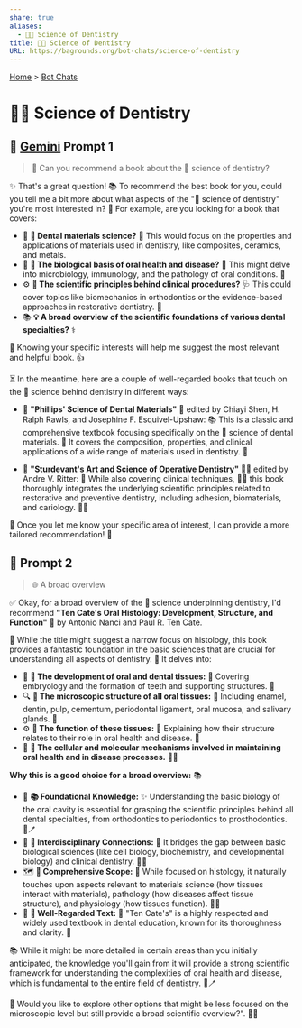 ```yaml
---
share: true
aliases:
  - 🦷🔬 Science of Dentistry
title: 🦷🔬 Science of Dentistry
URL: https://bagrounds.org/bot-chats/science-of-dentistry
---
```

[Home](../index.md) > [Bot Chats](./index.md)  
# 🦷🔬 Science of Dentistry  
## 💬 [Gemini](../software/gemini.md) Prompt 1  
> 🙋 Can you recommend a book about the 🧪 science of dentistry?  
  
✨ That's a great question! 📚 To recommend the best book for you, could you tell me a bit more about what aspects of the "🧪 science of dentistry" you're most interested in? 🤔 For example, are you looking for a book that covers:  
  
* 🦷 **🧫 Dental materials science?** 🧪 This would focus on the properties and applications of materials used in dentistry, like composites, ceramics, and metals.  
* 🦠 **🧬 The biological basis of oral health and disease?** 🦷 This might delve into microbiology, immunology, and the pathology of oral conditions. 🤒  
* ⚙️ **🔬 The scientific principles behind clinical procedures?** 🩺 This could cover topics like biomechanics in orthodontics or the evidence-based approaches in restorative dentistry. 🦷  
* 📚 **💡 A broad overview of the scientific foundations of various dental specialties?** ⚕️  
  
🔑 Knowing your specific interests will help me suggest the most relevant and helpful book. 👍  
  
⏳ In the meantime, here are a couple of well-regarded books that touch on the 🧪 science behind dentistry in different ways:  
  
* 📖 **"Phillips' Science of Dental Materials"** 🧪 edited by Chiayi Shen, H. Ralph Rawls, and Josephine F. Esquivel-Upshaw: 📚 This is a classic and comprehensive textbook focusing specifically on the 🧪 science of dental materials. 🔬 It covers the composition, properties, and clinical applications of a wide range of materials used in dentistry. 🦷  
  
* 📖 **"Sturdevant's Art and Science of Operative Dentistry"** 🎨🧪 edited by Andre V. Ritter: 🦷 While also covering clinical techniques, 👩‍⚕️ this book thoroughly integrates the underlying scientific principles related to restorative and preventive dentistry, including adhesion, biomaterials, and cariology. 🦷✨  
  
📣 Once you let me know your specific area of interest, I can provide a more tailored recommendation! 🤝  
  
## 💬 Prompt 2  
> 🌐 A broad overview  
  
✅ Okay, for a broad overview of the 🧪 science underpinning dentistry, I'd recommend **"Ten Cate's Oral Histology: Development, Structure, and Function"** 📖 by Antonio Nanci and Paul R. Ten Cate.  
  
🔬 While the title might suggest a narrow focus on histology, this book provides a fantastic foundation in the basic sciences that are crucial for understanding all aspects of dentistry. 🦷 It delves into:  
  
* 👶 **🌱 The development of oral and dental tissues:** 🧬 Covering embryology and the formation of teeth and supporting structures. 🦴  
* 🔍 **🔬 The microscopic structure of all oral tissues:** 🦷 Including enamel, dentin, pulp, cementum, periodontal ligament, oral mucosa, and salivary glands. 👅  
* ⚙️ **💪 The function of these tissues:** 🦷 Explaining how their structure relates to their role in oral health and disease. 🦠  
* 🧪 **🧬 The cellular and molecular mechanisms involved in maintaining oral health and in disease processes.** 🦠🤒  
  
**Why this is a good choice for a broad overview:** 📚  
  
* 🧠 **📚 Foundational Knowledge:** ✨ Understanding the basic biology of the oral cavity is essential for grasping the scientific principles behind all dental specialties, from orthodontics to periodontics to prosthodontics. 🦷🪥  
* 🤝 **🔗 Interdisciplinary Connections:** 🧪 It bridges the gap between basic biological sciences (like cell biology, biochemistry, and developmental biology) and clinical dentistry. 🦷🔬  
* 🗺️ **🔎 Comprehensive Scope:** 🔬 While focused on histology, it naturally touches upon aspects relevant to materials science (how tissues interact with materials), pathology (how diseases affect tissue structure), and physiology (how tissues function). 🧪🦠  
* 💯 **🥇 Well-Regarded Text:** 📖 "Ten Cate's" is a highly respected and widely used textbook in dental education, known for its thoroughness and clarity. 🌟  
  
📚 While it might be more detailed in certain areas than you initially anticipated, the knowledge you'll gain from it will provide a strong scientific framework for understanding the complexities of oral health and disease, which is fundamental to the entire field of dentistry. 🦷🪥  
  
🤔 Would you like to explore other options that might be less focused on the microscopic level but still provide a broad scientific overview?". 🔎🌐